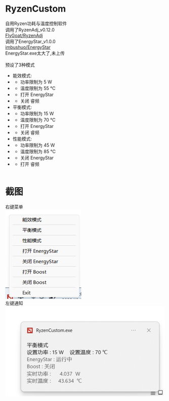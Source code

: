 # RyzenCustom
自用Ryzen功耗与温度控制软件<br>
调用了RyzenAdj_v0.12.0 <br>
[FlyGoat/RyzenAdj](https://github.com/FlyGoat/RyzenAdj)<br>
调用了EnergyStar_v1.0.0<br>
[imbushuo/EnergyStar](https://github.com/imbushuo/EnergyStar)<br>
EnergyStar.exe太大了,未上传<br>
<br>
预设了3种模式<br>
* 能效模式:
* * 功率限制为 5 W
* * 温度限制为 55 ℃
* * 打开 EnergyStar
* * 关闭 睿频
* 平衡模式:
* * 功率限制为 15 W
* * 温度限制为 70 ℃
* * 打开 EnergyStar
* * 关闭 睿频
* 性能模式:
* * 功率限制为 45 W
* * 温度限制为 85 ℃
* * 关闭 EnergyStar
* * 打开 睿频
<br><br>
# 截图<br>
右键菜单<br>
![image](https://github.com/Amaury-GitHub/RyzenCustom/blob/main/README_IMG/IMG2.png)<br>
左键通知<br>
![image](https://github.com/Amaury-GitHub/RyzenCustom/blob/main/README_IMG/IMG1.png)<br>
<br>
